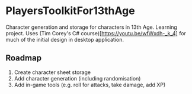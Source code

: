 # PlayersToolkitFor13thAge
Character generation and storage for characters in 13th Age. Learning project. Uses (Tim Corey's C# course)[https://youtu.be/wfWxdh-_k_4] for much of the initial design in desktop application.

## Roadmap
1. Create character sheet storage
2. Add character generation (including randomisation)
3. Add in-game tools (e.g. roll for attacks, take damage, add XP)
